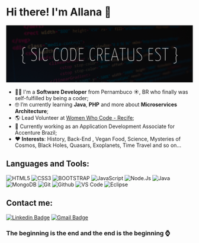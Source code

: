 # Hi there! I'm Allana :wave: 


![GitHub Logo](/assets/Sic_code_creatus_est2.png)


 - :woman_technologist: I'm a **Software Developer**  from  Pernambuco :sunny:, BR who finally was self-fulfilled by being a coder;
 - :nerd_face: I’m currently learning **Java**, **PHP** and more about **Microservices Architecture**;
 - :earth_americas: Lead Volunteer at [Women Who Code - Recife](https://www.womenwhocode.com/recife/about);
 -  :office: Currently working as an Application Development Associate for Accenture Brazil;
 - :heart: **Interests**: History, Back-End , Vegan Food, Science, Mysteries of Cosmos, Black Holes, Quasars, Exoplanets, Time Travel and so on...


## Languages and Tools:</br>

![HTML5](https://img.shields.io/badge/-HTML5-000000?style=for-the-badge&logo=HTML5)
![CSS3](https://img.shields.io/badge/-CSS3-000000?style=for-the-badge&logo=CSS3)
![BOOTSTRAP](https://img.shields.io/badge/Bootstrap-black?style=for-the-badge&logo=Bootstrap&labelColor=black)
![JavaScript](https://img.shields.io/badge/-JavaScript-000000?style=for-the-badge&logo=javascript)
![Node.Js](https://img.shields.io/badge/Node-black?style=for-the-badge&logo=Node.js&labelColor=black)
![Java](https://img.shields.io/badge/Java-black?style=for-the-badge&logo=Java&labelColor=black)
![MongoDB](https://img.shields.io/badge/-MongoDB-000000?style=for-the-badge&logo=MongoDB)
![Git](https://img.shields.io/badge/Git-black?style=for-the-badge&logo=Git&labelColor=black)
![Github](https://img.shields.io/badge/Github-black?style=for-the-badge&logo=GitHub&labelColor=black)
![VS Code](https://img.shields.io/badge/Visual%20Studio%20Code-black?style=for-the-badge&logo=Visual%20Studio%20Code&labelColor=black)
![Eclipse](https://img.shields.io/badge/Eclipse-black?style=for-the-badge&logo=Eclipse&labelColor=black)

## Contact me:

[![Linkedin Badge](https://img.shields.io/badge/allanacaldas-blue?style=flat&logo=linkedin&labelColor=blue)](https://www.linkedin.com/in/allanacaldas)
[![Gmail Badge](https://img.shields.io/badge/-allanacaldas@gmail.com-c14438?style=flat&logo=Gmail&logoColor=white&link=mailto:contato.allanacaldas@gmail.com)](mailto:contato.allanacaldas@gmail.com)


### The beginning is the end and the end is the beginning :watch: